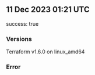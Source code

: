 ## 11 Dec 2023 01:21 UTC

success: true

### Versions

Terraform v1.6.0 on linux_amd64

### Error



